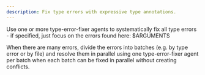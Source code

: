 ```yaml
---
description: Fix type errors with expressive type annotations.
---
```


Use one or more type-error-fixer agents to systematically fix all type errors - if specified, just focus on the errors found here: $ARGUMENTS

When there are many errors, divide the errors into batches (e.g. by type error or by file) and resolve them in parallel using one type-error-fixer agent per batch when each batch can be fixed in parallel without creating conflicts.
